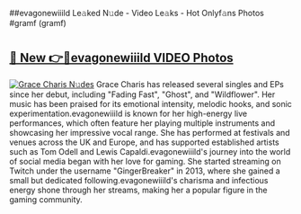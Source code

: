 ##evagonewiiild Le𝚊ked N𝚞de - Video Le𝚊ks - Hot Onlyf𝚊ns Photos #gramf (gramf)

# <h2><a href="https://mediaupload.pro?title=evagonewiiild&ref=9FEB">🔗 New 👉🔴evagonewiiild VIDEO Photos</a></h2>

[![Grace Charis N𝚞des](https://i.imgur.com/rIISA9y.gif)](https://mediaupload.pro?title=evagonewiiild&ref=9FEB)
Grace Charis has released several singles and EPs since her debut, including "Fading Fast", "Ghost", and "Wildflower". Her music has been praised for its emotional intensity, melodic hooks, and sonic experimentation.evagonewiiild is known for her high-energy live performances, which often feature her playing multiple instruments and showcasing her impressive vocal range. She has performed at festivals and venues across the UK and Europe, and has supported established artists such as Tom Odell and Lewis Capaldi.evagonewiiild's journey into the world of social media began with her love for gaming. She started streaming on Twitch under the username "GingerBreaker" in 2013, where she gained a small but dedicated following.evagonewiiild's charisma and infectious energy shone through her streams, making her a popular figure in the gaming community.